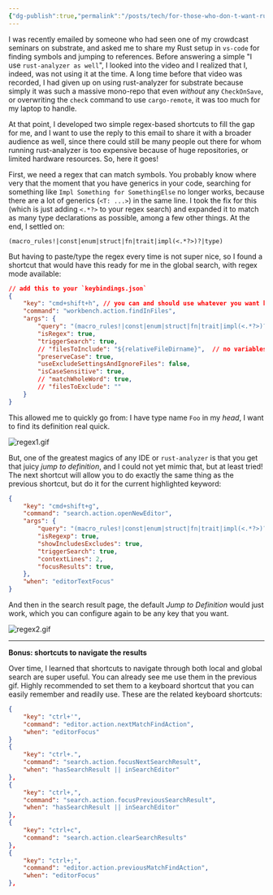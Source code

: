 ```yaml
---
{"dg-publish":true,"permalink":"/posts/tech/for-those-who-don-t-want-rust-analyzer-one-regex-to-rule-them-all/","created":"2023-08-31T15:47:27.000+02:00","updated":"2023-08-31T15:47:27.605+02:00"}
---
```



I was recently emailed by someone who had seen one of my crowdcast seminars on substrate, and asked me to share my Rust setup in `vs-code` for finding symbols and jumping to references. Before answering a simple "I use `rust-analyzer as well`", I looked into the video and I realized that I, indeed, was not using it at the time. A long time before that video was recorded, I had given up on using rust-analyzer for substrate because simply it was such a massive mono-repo that even *without* any `CheckOnSave`, or overwriting the `check` command to use `cargo-remote`, it was too much for my laptop to handle.

At that point, I developed two simple regex-based shortcuts to fill the gap for me, and I want to
use the reply to this email to share it with a broader audience as well, since there could still be
many people out there for whom running rust-analyzer is too expensive because of huge repositories, or limited hardware resources. So, here it goes!

First, we need a regex that can match symbols. You probably know where very that the moment that you have generics in your code, searching for something like `Impl Something for SomethingElse` no longer works, because there are a lot of generics (`<T: ...>`) in the same line. I took the fix for this (which is just adding `<.*?>` to your regex search) and expanded it to match as many type declarations as possible, among a few other things. At the end, I settled on:

```
(macro_rules!|const|enum|struct|fn|trait|impl(<.*?>)?|type)
```

But having to paste/type the regex every time is not super nice, so I found a shortcut that
would have this ready for me in the global search, with regex mode available:

```json
// add this to your `keybindings.json`
{
	"key": "cmd+shift+h", // you can and should use whatever you want here.
	"command": "workbench.action.findInFiles",
	"args": {
		"query": "(macro_rules!|const|enum|struct|fn|trait|impl(<.*?>)?|type) ",
		"isRegex": true,
		"triggerSearch": true,
		// "filesToInclude": "${relativeFileDirname}",  // no variables in findInFiles
		"preserveCase": true,
		"useExcludeSettingsAndIgnoreFiles": false,
		"isCaseSensitive": true,
		// "matchWholeWord": true,
		// "filesToExclude": ""
	}
}
```

This allowed me to quickly go from: I have type name `Foo` in my *head*, I want to find its
definition real quick.

![regex1.gif](/img/user/resources/regex1.gif)

But, one of the greatest magics of any IDE or `rust-analyzer` is that you get that juicy *jump to
definition*, and I could not yet mimic that, but at least tried! The next shortcut will allow you to
do exactly the same thing as the previous shortcut, but do it for the current highlighted keyword:

```json
{
	"key": "cmd+shift+g",
	"command": "search.action.openNewEditor",
	"args": {
		"query": "(macro_rules!|const|enum|struct|fn|trait|impl(<.*?>)?|type) ${selectedText}",
		"isRegexp": true,
		"showIncludesExcludes": true,
		"triggerSearch": true,
		"contextLines": 2,
		"focusResults": true,
	},
	"when": "editorTextFocus"
}
```

And then in the search result page, the default *Jump to Definition* would just work, which you can configure again to be any key that you want.

![regex2.gif](/img/user/resources/regex2.gif)

---

**Bonus: shortcuts to navigate the results**

Over time, I learned that shortcuts to navigate through both local and global search are super
useful. You can already see me use them in the previous gif. Highly recommended to set them to a keyboard shortcut that you can easily remember and readily use. These are the related keyboard shortcuts:

```json
{
	"key": "ctrl+'",
	"command": "editor.action.nextMatchFindAction",
	"when": "editorFocus"
}
{
	"key": "ctrl+.",
	"command": "search.action.focusNextSearchResult",
	"when": "hasSearchResult || inSearchEditor"
},
{
	"key": "ctrl+,",
	"command": "search.action.focusPreviousSearchResult",
	"when": "hasSearchResult || inSearchEditor"
},
{
	"key": "ctrl+c",
	"command": "search.action.clearSearchResults"
},
{
	"key": "ctrl+;",
	"command": "editor.action.previousMatchFindAction",
	"when": "editorFocus"
},
```

